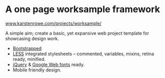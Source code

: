 # A one page worksample framework

www.karstenrowe.com/projects/worksample/

A simple aim; create a basic, yet expansive web project template for showcasing design work.

* [Bootstrapped](http://getbootstrap.com/)
* [LESS](http://lesscss.org/) integrated stylesheets – commented, variables, mixins, retina ready, minified.
* [jQuery](http://jquery.com/) & [Google Web fonts](http://www.google.com/fonts) ready.
* Mobile friendly design.